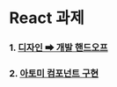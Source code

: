 # React 과제

### 1. [디자인 ➡ 개발 핸드오프](https://github.com/kwonboryong/react-homework/tree/main/02-design-handoff)
### 2. [아토미 컴포넌트 구현](https://github.com/kwonboryong/react-homework/tree/main/06-react-component/my-react)




<br/><br/>
